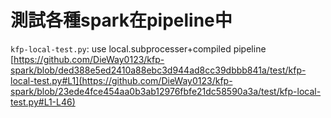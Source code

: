 # 測試各種spark在pipeline中
`kfp-local-test.py`: use local.subprocesser+compiled pipeline
[https://github.com/DieWay0123/kfp-spark/blob/ded388e5ed2410a88ebc3d944ad8cc39dbbb841a/test/kfp-local-test.py#L1](https://github.com/DieWay0123/kfp-spark/blob/23ede4fce454aa0b3ab12976fbfe21dc58590a3a/test/kfp-local-test.py#L1-L46)
